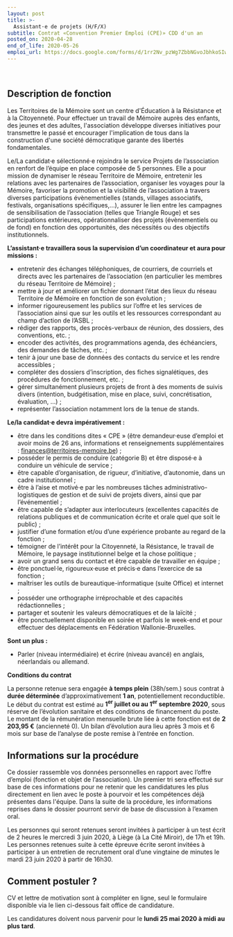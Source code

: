 ```yaml
---
layout: post
title: >-
  Assistant·e de projets (H/F/X)
subtitle: Contrat «Convention Premier Emploi (CPE)» CDD d'un an
posted_on: 2020-04-28
end_of_life: 2020-05-26
emploi_url: https://docs.google.com/forms/d/1rr2Nv_pzWg7ZbbNGvoJbhkoSIwxYqMq7s9D4vNk570w/viewform?edit_requested=true
---
```


<p>&nbsp;</p>

## Description de fonction

Les Territoires de la Mémoire sont un centre d'Éducation à la Résistance et à la Citoyenneté. Pour effectuer un travail de Mémoire auprès des enfants, des jeunes et des adultes, l'association développe diverses initiatives pour transmettre le passé et encourager l'implication de tous dans la construction d'une société démocratique garante des libertés fondamentales.

Le/La candidat·e sélectionné·e rejoindra le service Projets de l’association en renfort de l’équipe en place composée de 5 personnes. Elle a pour mission de dynamiser le réseau Territoire de Mémoire, entretenir les relations avec les partenaires de l’association, organiser les voyages pour la Mémoire, favoriser la promotion et la visibilité de l’association à travers diverses participations évènementielles (stands, villages associatifs, festivals, organisations spécifiques,…), assurer le lien entre les campagnes de sensibilisation de l’association (telles que Triangle Rouge) et ses participations extérieures, opérationnaliser des projets (évènementiels ou de fond) en fonction des opportunités, des nécessités ou des objectifs institutionnels.

**L’assistant·e travaillera sous la supervision d’un coordinateur et aura pour missions :**

- entretenir des échanges téléphoniques, de courriers, de courriels et directs avec les partenaires de l’association (en particulier les membres du réseau Territoire de Mémoire) ;
- mettre à jour et améliorer un fichier donnant l’état des lieux du réseau Territoire de Mémoire en fonction de son évolution ;
- informer rigoureusement les publics sur l’offre et les services de l’association ainsi que sur les outils et les ressources correspondant au champ d’action de l’ASBL ;
- rédiger des rapports, des procès-verbaux de réunion, des dossiers, des conventions, etc. ;
- encoder des activités, des programmations agenda, des échéanciers, des demandes de tâches, etc. ;
- tenir à jour une base de données des contacts du service et les rendre accessibles ;
- compléter des dossiers d’inscription, des fiches signalétiques, des procédures de fonctionnement, etc. ;
- gérer simultanément plusieurs projets de front à des moments de suivis divers (intention, budgétisation, mise en place, suivi, concrétisation, évaluation, …) ;
- représenter l’association notamment lors de la tenue de stands.

**Le/la candidat·e devra impérativement :**

- être dans les conditions dites « CPE » (être demandeur·euse d’emploi et avoir moins de 26 ans, informations et renseignements supplémentaires : finances@territoires-memoire.be) ;
- posséder le permis de conduire (catégorie B) et être disposé·e à conduire un véhicule de service ;
- être capable d’organisation, de rigueur, d’initiative, d’autonomie, dans un cadre institutionnel ;
- être à l’aise et motivé·e par les nombreuses tâches administrativo-logistiques de gestion et de suivi de projets divers, ainsi que par l’événementiel ;
- être capable de s’adapter aux interlocuteurs (excellentes capacités de relations publiques et de communication écrite et orale quel que soit le public) ;
- justifier d’une formation et/ou d’une expérience probante au regard de la fonction ;
- témoigner de l’intérêt pour la Citoyenneté, la Résistance, le travail de Mémoire, le paysage institutionnel belge et la chose politique ;
- avoir un grand sens du contact et être capable de travailler en équipe ;
- être ponctuel·le, rigoureux·euse et précis·e dans l’exercice de sa fonction ;
- maîtriser les outils de bureautique-informatique (suite Office) et internet ;
- posséder une orthographe irréprochable et des capacités rédactionnelles ;
- partager et soutenir les valeurs démocratiques et de la laïcité ;
- être ponctuellement disponible en soirée et parfois le week-end et pour effectuer des déplacements en Fédération Wallonie-Bruxelles.

**Sont un plus :**

- Parler (niveau intermédiaire) et écrire (niveau avancé) en anglais, néerlandais ou allemand.

**Conditions du contrat**

La personne retenue sera engagée **à temps plein** (38h/sem.) sous contrat à **durée déterminée** d’approximativement **1 an**, potentiellement reconductible. Le début du contrat est estimé au **1<sup>er</sup> juillet ou au 1<sup>er</sup> septembre 2020**, sous réserve de l’évolution sanitaire et des conditions de financement du poste.  Le montant de la rémunération mensuelle brute liée à cette fonction est de **2 203,95 €** (ancienneté 0). Un bilan d’évolution aura lieu après 3 mois et 6 mois sur base de l’analyse de poste remise à l’entrée en fonction.

## Informations sur la procédure

Ce dossier rassemble vos données personnelles en rapport avec l’offre d’emploi (fonction et objet de l’association). Un premier tri sera effectué sur base de ces informations pour ne retenir que les candidatures les plus directement en lien avec le poste à pourvoir et les compétences déjà présentes dans l'équipe. Dans la suite de la procédure, les informations reprises dans le dossier pourront servir de base de discussion à l’examen oral.

Les personnes qui seront retenues seront invitées à participer à un test écrit de 2 heures le mercredi 3 juin 2020, à Liège (à La Cité Miroir), de 17h et 19h. Les personnes retenues suite à cette épreuve écrite seront invitées à participer à un entretien de recrutement oral d’une vingtaine de minutes le mardi 23 juin 2020 à partir de 16h30.

## Comment postuler ?

CV et lettre de motivation sont à compléter en ligne, seul le formulaire disponible via le lien ci-dessous fait office de candidature.

Les candidatures doivent nous parvenir pour le **lundi 25 mai 2020 à midi au plus tard**.
